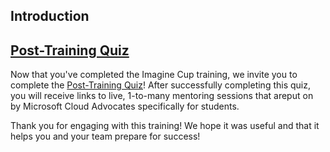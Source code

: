 ## Introduction


## [Post-Training Quiz](https://zealous-pebble-06ae2440f.azurestaticapps.net/quiz/1)
Now that you've completed the Imagine Cup training, we invite you to complete the [Post-Training Quiz](https://zealous-pebble-06ae2440f.azurestaticapps.net/quiz/1)! After successfully completing this quiz, you will receive links to live, 1-to-many mentoring sessions that areput on by Microsoft Cloud Advocates specifically for students. 

Thank you for engaging with this training! We hope it was useful and that it helps you and your team prepare for success!


